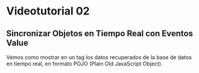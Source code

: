 # Videotutorial 02
## Sincronizar Objetos en Tiempo Real con Eventos Value

Vemos como mostrar en un tag los datos recuperados de la base de datos en tiempo real, en formato POJO (Plain Old JavaScript Object).


